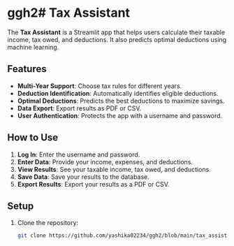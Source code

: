 # ggh2# Tax Assistant

The **Tax Assistant** is a Streamlit app that helps users calculate their taxable income, tax owed, and deductions. It also predicts optimal deductions using machine learning.

## Features
- **Multi-Year Support**: Choose tax rules for different years.
- **Deduction Identification**: Automatically identifies eligible deductions.
- **Optimal Deductions**: Predicts the best deductions to maximize savings.
- **Data Export**: Export results as PDF or CSV.
- **User Authentication**: Protects the app with a username and password.

## How to Use
1. **Log In**: Enter the username and password.
2. **Enter Data**: Provide your income, expenses, and deductions.
3. **View Results**: See your taxable income, tax owed, and deductions.
4. **Save Data**: Save your results to the database.
5. **Export Results**: Export your results as a PDF or CSV.

## Setup
1. Clone the repository:
   ```bash
   git clone https://github.com/yashika02234/ggh2/blob/main/tax_assistant.py